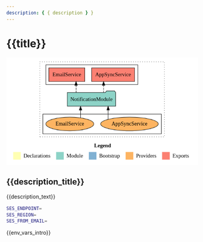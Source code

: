 ```yaml
---
description: { { description } }
---
```


# {{title}}

![{{image_alt}}](./images/NotificationModule.png)

## {{description_title}}

{{description_text}}

```bash
SES_ENDPOINT=
SES_REGION=
SES_FROM_EMAIL=
```

{{env_vars_intro}}
